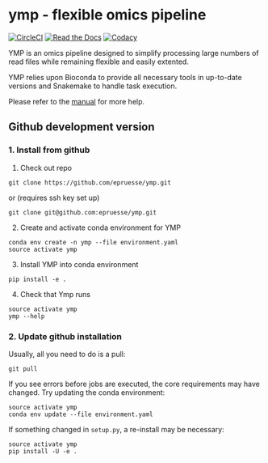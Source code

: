 # ymp - flexible omics pipeline

[![CircleCI](https://img.shields.io/circleci/project/github/epruesse/ymp.svg?label=CircleCI)](https://circleci.com/gh/epruesse/ymp)
[![Read the Docs](https://img.shields.io/readthedocs/ymp/latest.svg)](https://ymp.readthedocs.io/en/latest)
[![Codacy](https://api.codacy.com/project/badge/Grade/07ec32ae80194ec8b9184e1f6b5e6649)](https://app.codacy.com/app/elmar/ymp?utm_source=github.com&utm_medium=referral&utm_content=epruesse/ymp&utm_campaign=badger)

YMP is an omics pipeline designed to simplify processing large numbers of
read files while remaining flexible and easily extented.

YMP relies upon Bioconda to provide all necessary tools in up-to-date versions
and Snakemake to handle task execution.

Please refer to the [manual](http://ymp.readthedocs.io/) for more help.

## Github development version

### 1. Install from github

1. Check out repo
  ```
  git clone https://github.com/epruesse/ymp.git
  ```
  or (requires ssh key set up)
  ```
  git clone git@github.com:epruesse/ymp.git
  ```

2. Create and activate conda environment for YMP
  ```
  conda env create -n ymp --file environment.yaml
  source activate ymp
  ```

3. Install YMP into conda environment
  ```
  pip install -e .
  ```

4. Check that Ymp runs
  ```
  source activate ymp
  ymp --help
  ```

### 2. Update github installation

Usually, all you need to do is a pull:

  ```
  git pull
  ```

If you see errors before jobs are executed, the core requirements may have changed.
Try updating the conda environment:

  ```
  source activate ymp
  conda env update --file environment.yaml
  ```
  
If something changed in `setup.py`, a re-install may be necessary:

  ```
  source activate ymp
  pip install -U -e . 
  ```



